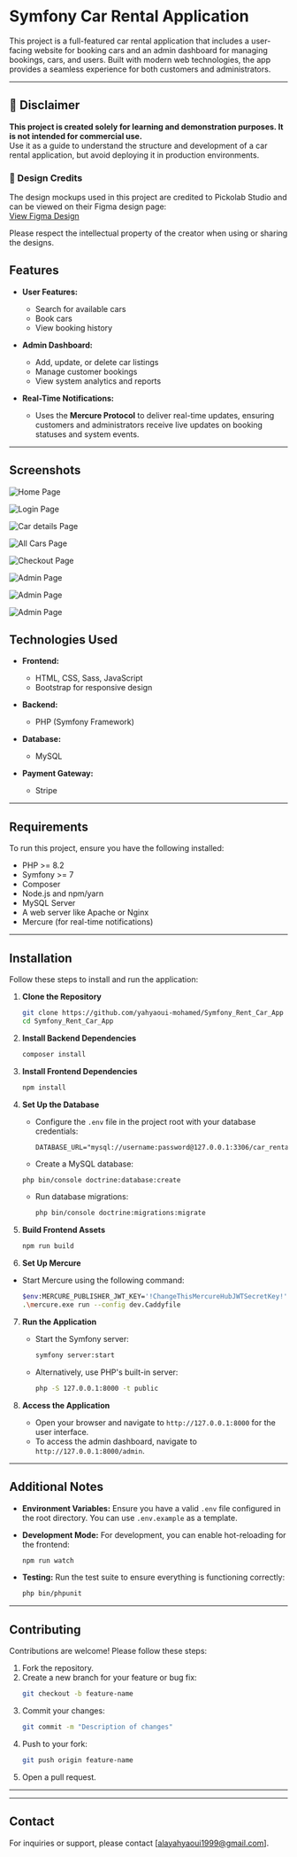 # Symfony Car Rental Application

This project is a full-featured car rental application that includes a user-facing website for booking cars and an admin dashboard for managing bookings, cars, and users. Built with modern web technologies, the app provides a seamless experience for both customers and administrators.

---

## 🚨 Disclaimer

**This project is created solely for learning and demonstration purposes. It is not intended for commercial use.**  
Use it as a guide to understand the structure and development of a car rental application, but avoid deploying it in production environments.


### 🎨 Design Credits

The design mockups used in this project are credited to Pickolab Studio and can be viewed on their Figma design page:  
[View Figma Design](https://www.figma.com/community/file/1138316365849534403)  

Please respect the intellectual property of the creator when using or sharing the designs.



## Features

- **User Features:**
  - Search for available cars
  - Book cars
  - View booking history

- **Admin Dashboard:**
  - Add, update, or delete car listings
  - Manage customer bookings
  - View system analytics and reports

- **Real-Time Notifications:**
  - Uses the **Mercure Protocol** to deliver real-time updates, ensuring customers and administrators receive live updates on booking statuses and system events.

---

## Screenshots

![Home Page](https://i.ibb.co/YTy8gktT/Capture-d-cran-2025-02-13-231921.png "Home Page")


![Login Page](https://i.imgur.com/uU4ke8o.png "Login")


![Car details Page](https://i.ibb.co/4RpH22jQ/Capture-d-cran-2025-02-13-231952.png "Car Details")


![All Cars Page](https://i.ibb.co/Z63XMwkd/Capture-d-cran-2025-02-13-231940.png "All Cars")


![Checkout Page](https://i.ibb.co/spHZdzbL/Capture-d-cran-2025-02-13-232431.png "Checkout")

![Admin Page](https://i.ibb.co/mkgw5X4/Capture-d-cran-2025-02-13-232020.png "Admin")

![Admin Page](https://i.ibb.co/d089CvzY/Capture-d-cran-2025-02-13-232029.png "Admin")

![Admin Page](https://i.ibb.co/FkxRM2Xk/Capture-d-cran-2025-02-13-232043.png "Admin")


## Technologies Used

- **Frontend:**
  - HTML, CSS, Sass, JavaScript
  - Bootstrap for responsive design

- **Backend:**
  - PHP (Symfony Framework)

- **Database:**
  - MySQL

- **Payment Gateway:**
  - Stripe

---

## Requirements

To run this project, ensure you have the following installed:

- PHP >= 8.2
- Symfony >= 7
- Composer
- Node.js and npm/yarn
- MySQL Server
- A web server like Apache or Nginx
- Mercure (for real-time notifications)

---

## Installation

Follow these steps to install and run the application:

1. **Clone the Repository**
   ```bash
   git clone https://github.com/yahyaoui-mohamed/Symfony_Rent_Car_App
   cd Symfony_Rent_Car_App
   ```

2. **Install Backend Dependencies**
   ```bash
   composer install
   ```

3. **Install Frontend Dependencies**
   ```bash
   npm install
   ```

4. **Set Up the Database**
   - Configure the `.env` file in the project root with your database credentials:
     ```env
     DATABASE_URL="mysql://username:password@127.0.0.1:3306/car_rental"
     ```
    - Create a MySQL database:
     ```bash
     php bin/console doctrine:database:create
     ```
   - Run database migrations:
     ```bash
     php bin/console doctrine:migrations:migrate
     ```

5. **Build Frontend Assets**
   ```bash
   npm run build
   ```

6. **Set Up Mercure**
  - Start Mercure using the following command:
    ```bash
    $env:MERCURE_PUBLISHER_JWT_KEY='!ChangeThisMercureHubJWTSecretKey!' $env:MERCURE_SUBSCRIBER_JWT_KEY='!ChangeThisMercureHubJWTSecretKey!';
    .\mercure.exe run --config dev.Caddyfile
    ```

7. **Run the Application**
   - Start the Symfony server:
     ```bash
     symfony server:start
     ```
   - Alternatively, use PHP's built-in server:
     ```bash
     php -S 127.0.0.1:8000 -t public
     ```

8. **Access the Application**
   - Open your browser and navigate to `http://127.0.0.1:8000` for the user interface.
   - To access the admin dashboard, navigate to `http://127.0.0.1:8000/admin`.

---

## Additional Notes

- **Environment Variables:**
  Ensure you have a valid `.env` file configured in the root directory. You can use `.env.example` as a template.

- **Development Mode:**
  For development, you can enable hot-reloading for the frontend:
  ```bash
  npm run watch
  ```

<!-- - **Admin Credentials:**
  After running migrations, you may need to seed the database with an admin user. Use the following command to create an admin:
  ```bash
  php bin/console app:create-admin
  ``` -->

- **Testing:**
  Run the test suite to ensure everything is functioning correctly:
  ```bash
  php bin/phpunit
  ```

---

## Contributing

Contributions are welcome! Please follow these steps:

1. Fork the repository.
2. Create a new branch for your feature or bug fix:
   ```bash
   git checkout -b feature-name
   ```
3. Commit your changes:
   ```bash
   git commit -m "Description of changes"
   ```
4. Push to your fork:
   ```bash
   git push origin feature-name
   ```
5. Open a pull request.

---

<!-- ## License

This project is licensed under the MIT License. See the `LICENSE` file for details. -->

---

## Contact

For inquiries or support, please contact [alayahyaoui1999@gmail.com].
